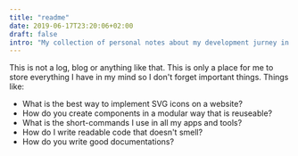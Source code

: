 ```yaml
---
title: "readme"
date: 2019-06-17T23:20:06+02:00
draft: false
intro: "My collection of personal notes about my development jurney in code and life; mostly in code."
---
```


This is not a log, blog or anything like that. This is only a place for me to store everything I have in my mind so I don't forget important things. Things like:

* What is the best way to implement SVG icons on a website?
* How do you create components in a modular way that is reuseable?
* What is the short-commands I use in all my apps and tools?
* How do I write readable code that doesn't smell?
* How do you write good documentations?